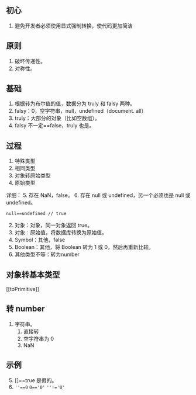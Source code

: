 ## 初心
1. 避免开发者必须使用显式强制转换，使代码更加简洁

## 原则
1. 破坏传递性。
2. 对称性。

## 基础
1. 根据转为布尔值的值，数据分为 truly 和 falsy 两种。
2. falsy：0，空字符串，null，undefined（document. all） 
3. truly：大部分的对象（比如空数组）。
4. falsy 不一定\=\=false，truly 也是。

## 过程
1. 特殊类型
2. 相同类型
3. 对象转原始类型
4. 原始类型

详细：
5. 存在 NaN，false。
6. 存在 null 或 undefined，另一个必须也是 null 或 undefined。
```
null==undefined // true
```
2. 对象：对象，同一对象返回 true。
3. 对象：原始值，将数据库转换为原始值。
4. Symbol：其他，false
5. Boolean：其他，将 Boolean 转为 1 或 0，然后再重新比较。
6. 其他类型不等：转为number


## 对象转基本类型
[[toPrimitive]]

## 转 number
1. 字符串。
	1. 直接转
	2. 空字符串为 0
	3. NaN

## 示例
5. \[\]\=\=true 是假的。
6. `''==0` `0=='0'` `''!='0'`